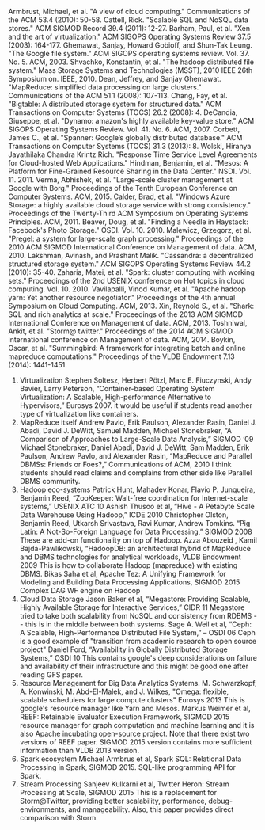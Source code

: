 Armbrust, Michael, et al. "A view of cloud computing." Communications of the ACM 53.4 (2010): 50-58.
Cattell, Rick. "Scalable SQL and NoSQL data stores." ACM SIGMOD Record 39.4 (2011): 12-27.
Barham, Paul, et al. "Xen and the art of virtualization." ACM SIGOPS Operating Systems Review 37.5 (2003): 164-177.
Ghemawat, Sanjay, Howard Gobioff, and Shun-Tak Leung. "The Google file system." ACM SIGOPS operating systems review. Vol. 37. No. 5. ACM, 2003.
Shvachko, Konstantin, et al. "The hadoop distributed file system." Mass Storage Systems and Technologies (MSST), 2010 IEEE 26th Symposium on. IEEE, 2010.
Dean, Jeffrey, and Sanjay Ghemawat. "MapReduce: simplified data processing on large clusters." Communications of the ACM 51.1 (2008): 107-113.
Chang, Fay, et al. "Bigtable: A distributed storage system for structured data." ACM Transactions on Computer Systems (TOCS) 26.2 (2008): 4.
DeCandia, Giuseppe, et al. "Dynamo: amazon's highly available key-value store." ACM SIGOPS Operating Systems Review. Vol. 41. No. 6. ACM, 2007.
Corbett, James C., et al. "Spanner: Google’s globally distributed database." ACM Transactions on Computer Systems (TOCS) 31.3 (2013): 8.
Wolski, Hiranya Jayathilaka Chandra Krintz Rich. "Response Time Service Level Agreements for Cloud-hosted Web Applications."
Hindman, Benjamin, et al. "Mesos: A Platform for Fine-Grained Resource Sharing in the Data Center." NSDI. Vol. 11. 2011.
Verma, Abhishek, et al. "Large-scale cluster management at Google with Borg." Proceedings of the Tenth European Conference on Computer Systems. ACM, 2015.
Calder, Brad, et al. "Windows Azure Storage: a highly available cloud storage service with strong consistency." Proceedings of the Twenty-Third ACM Symposium on Operating Systems Principles. ACM, 2011.
Beaver, Doug, et al. "Finding a Needle in Haystack: Facebook's Photo Storage." OSDI. Vol. 10. 2010.
Malewicz, Grzegorz, et al. "Pregel: a system for large-scale graph processing." Proceedings of the 2010 ACM SIGMOD International Conference on Management of data. ACM, 2010.
Lakshman, Avinash, and Prashant Malik. "Cassandra: a decentralized structured storage system." ACM SIGOPS Operating Systems Review 44.2 (2010): 35-40.
Zaharia, Matei, et al. "Spark: cluster computing with working sets." Proceedings of the 2nd USENIX conference on Hot topics in cloud computing. Vol. 10. 2010.
Vavilapalli, Vinod Kumar, et al. "Apache hadoop yarn: Yet another resource negotiator." Proceedings of the 4th annual Symposium on Cloud Computing. ACM, 2013.
Xin, Reynold S., et al. "Shark: SQL and rich analytics at scale." Proceedings of the 2013 ACM SIGMOD International Conference on Management of data. ACM, 2013.
Toshniwal, Ankit, et al. "Storm@ twitter." Proceedings of the 2014 ACM SIGMOD international conference on Management of data. ACM, 2014.
Boykin, Oscar, et al. "Summingbird: A framework for integrating batch and online mapreduce computations." Proceedings of the VLDB Endowment 7.13 (2014): 1441-1451. 


 
1. Virtualization 
Stephen Soltesz, Herbert Pötzl, Marc E. Fiuczynski, Andy Bavier, Larry Peterson, “Container-based Operating System Virtualization: A Scalable, High-performance Alternative to Hypervisors,” Eurosys 2007. 
it would be useful if students read another type of virtualization like containers. 
 2. MapReduce itself 
Andrew Pavlo, Erik Paulson, Alexander Rasin, Daniel J. Abadi, David J. DeWitt, Samuel Madden, Michael Stonebraker, “A Comparison of Approaches to Large-Scale Data Analysis,” SIGMOD ‘09
Michael Stonebraker, Daniel Abadi, David J. DeWitt, Sam Madden, Erik Paulson, Andrew Pavlo, and Alexander Rasin, “MapReduce and Parallel DBMSs: Friends or Foes?,” Communications of ACM, 2010
I think students should read claims and complains from other side like Parallel DBMS community.
 3. Hadoop eco-systems
Patrick Hunt, Mahadev Konar, Flavio P. Junqueira, Benjamin Reed, “ZooKeeper: Wait-free coordination for Internet-scale systems,” USENIX ATC 10
Ashish Thusoo et al, “Hive - A Petabyte Scale Data Warehouse Using Hadoop,” ICDE 2010
Christopher Olston, Benjamin Reed, Utkarsh Srivastava, Ravi Kumar, Andrew Tomkins. “Pig Latin: A Not-So-Foreign Language for Data Processing,” SIGMOD 2008
These are add-on functionality on top of Hadoop.
Azza Abouzeid , Kamil Bajda-Pawlikowski,  “HadoopDB: an architectural hybrid of MapReduce and DBMS technologies for analytical workloads, VLDB Endowment 2009
This is how to collaborate Hadoop (mapreduce) with existing DBMS.
Bikas Saha et al, Apache Tez: A Unifying Framework for Modeling and Building Data Processing Applications, SIGMOD 2015
Complex DAG WF engine on Hadoop
4. Cloud Data Storage
Jason Baker et al, “Megastore: Providing Scalable, Highly Available Storage for Interactive Services,” CIDR 11
Megastore tried to take both scalability from NoSQL and consistency from RDBMS -- this is in the middle between both systems.
Sage A. Weil et al, “Ceph: A Scalable, High-Performance Distributed File System,” – OSDI 06
Ceph is a good example of "transition from academic research to open source project"
Daniel Ford, “Availability in Globally Distributed Storage Systems,” OSDI 10
This contains google's deep considerations on failure and availability of their infrastructure and this might be good one after reading GFS paper.
 5. Resource Management for Big Data Analytics Systems.
M. Schwarzkopf, A. Konwinski, M. Abd-El-Malek, and J. Wilkes, "Omega: flexible, scalable schedulers for large compute clusters" Eurosys 2013
This is google's resource manager like Yarn and Mesos.
Markus Weimer et al, REEF: Retainable Evaluator Execution Framework, SIGMOD 2015
resource manager for graph computation and machine learning and it is also Apache incubating open-source project. Note that there exist two versions of REEF paper. SIGMOD 2015 version contains more sufficient information than VLDB 2013 version.
 6. Spark ecosystem
Michael Armbrus et al, Spark SQL: Relational Data Processing in Spark, SIGMOD 2015.
SQL-like programming API for Spark.
7. Stream Processing
Sanjeev Kulkarni et al, Twitter Heron: Stream Processing at Scale, SIGMOD 2015
This is a replacement for Storm@Twitter, providing better scalability, performance, debug-environments, and manageability. Also, this paper provides direct comparison with Storm.
